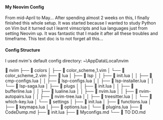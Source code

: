 #### My Neovim Config
From mid-April to May...
After spending almost 2 weeks on this, I finally finished this whole setup. It was
started because I wanted to study Python on Vim but it turned out I learnt vimscripts
and lua languages just from setting Neovim up. It was fantastic that I made it after
all these troubles and timeframe. This text doc is to not forget all this...

#### Config Structure
I used nvim's default config directory: ~\AppData\Local\nvim

 nvim
├──  colors
│	 ├──  color_scheme_1.vim
│	 └──  color_scheme_2.vim
├──  lua
│	 ├──  lsp
│	 │	  ├──  init.lua
│	 │	  ├──  cmp-configs.lua
│	 │	  ├──  lsp-configs.lua
│	 │	  ├──  lsp-installer.lua
│	 │	  └──  lsp-saga.lua
│	 ├──  plugs
│	 │	  ├──  init.lua
│	 │	  ├──  bufferline.lua
│	 │	  ├──  lualine.lua
│	 │	  ├──  nvim.lua
│	 │	  ├──  nvim-autopairs.lua
│	 │	  ├──  nvim-tree.lua
│	 │   ├──  treesitter.lua
│	 │	  └──  which-key.lua
│	 └──  settings
│		  ├──  init.lua
│		  ├──  functions.lua
│		  ├──  keymaps.lua
│		  ├──  options.lua
│		  └──  plugins.lua
├──  CodeDump.md
├──  init.lua
├──  Myconfigs.md
└──  TO DO.md
